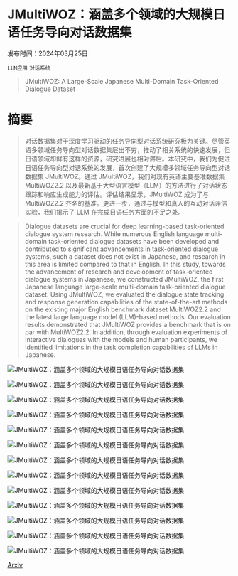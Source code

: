 # JMultiWOZ：涵盖多个领域的大规模日语任务导向对话数据集

发布时间：2024年03月25日

`LLM应用` `对话系统`

> JMultiWOZ: A Large-Scale Japanese Multi-Domain Task-Oriented Dialogue Dataset

# 摘要

> 对话数据集对于深度学习驱动的任务导向型对话系统研究极为关键。尽管英语多领域任务导向型对话数据集层出不穷，推动了相关系统的快速发展，但日语领域却鲜有这样的资源，研究进展也相对滞后。本研究中，我们为促进日语任务导向型对话系统的发展，首次创建了大规模多领域任务导向型对话数据集 JMultiWOZ。通过 JMultiWOZ，我们对现有英语主要基准数据集 MultiWOZ2.2 以及最新基于大型语言模型（LLM）的方法进行了对话状态跟踪和响应生成能力的评估。评估结果显示，JMultiWOZ 成为了与 MultiWOZ2.2 齐名的基准。更进一步，通过与模型和真人的互动对话评估实验，我们揭示了 LLM 在完成日语任务方面的不足之处。

> Dialogue datasets are crucial for deep learning-based task-oriented dialogue system research. While numerous English language multi-domain task-oriented dialogue datasets have been developed and contributed to significant advancements in task-oriented dialogue systems, such a dataset does not exist in Japanese, and research in this area is limited compared to that in English. In this study, towards the advancement of research and development of task-oriented dialogue systems in Japanese, we constructed JMultiWOZ, the first Japanese language large-scale multi-domain task-oriented dialogue dataset. Using JMultiWOZ, we evaluated the dialogue state tracking and response generation capabilities of the state-of-the-art methods on the existing major English benchmark dataset MultiWOZ2.2 and the latest large language model (LLM)-based methods. Our evaluation results demonstrated that JMultiWOZ provides a benchmark that is on par with MultiWOZ2.2. In addition, through evaluation experiments of interactive dialogues with the models and human participants, we identified limitations in the task completion capabilities of LLMs in Japanese.

![JMultiWOZ：涵盖多个领域的大规模日语任务导向对话数据集](../../../paper_images/2403.17319/x1.png)

![JMultiWOZ：涵盖多个领域的大规模日语任务导向对话数据集](../../../paper_images/2403.17319/ui_system_chat_with_frames.png)

![JMultiWOZ：涵盖多个领域的大规模日语任务导向对话数据集](../../../paper_images/2403.17319/x2.png)

![JMultiWOZ：涵盖多个领域的大规模日语任务导向对话数据集](../../../paper_images/2403.17319/x3.png)

![JMultiWOZ：涵盖多个领域的大规模日语任务导向对话数据集](../../../paper_images/2403.17319/x4.png)

![JMultiWOZ：涵盖多个领域的大规模日语任务导向对话数据集](../../../paper_images/2403.17319/x5.png)

![JMultiWOZ：涵盖多个领域的大规模日语任务导向对话数据集](../../../paper_images/2403.17319/x6.png)

![JMultiWOZ：涵盖多个领域的大规模日语任务导向对话数据集](../../../paper_images/2403.17319/x7.png)

![JMultiWOZ：涵盖多个领域的大规模日语任务导向对话数据集](../../../paper_images/2403.17319/x8.png)

![JMultiWOZ：涵盖多个领域的大规模日语任务导向对话数据集](../../../paper_images/2403.17319/x9.png)

![JMultiWOZ：涵盖多个领域的大规模日语任务导向对话数据集](../../../paper_images/2403.17319/x10.png)

![JMultiWOZ：涵盖多个领域的大规模日语任务导向对话数据集](../../../paper_images/2403.17319/x11.png)

![JMultiWOZ：涵盖多个领域的大规模日语任务导向对话数据集](../../../paper_images/2403.17319/x12.png)

[Arxiv](https://arxiv.org/abs/2403.17319)